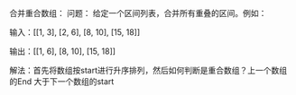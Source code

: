 合并重合数组：
问题：
给定一个区间列表，合并所有重叠的区间。例如：

输入：[[1, 3], [2, 6], [8, 10], [15, 18]]

输出：[[1, 6], [8, 10], [15, 18]]

解法：首先将数组按start进行升序排列，然后如何判断是重合数组？上一个数组的End 大于下一个数组的start